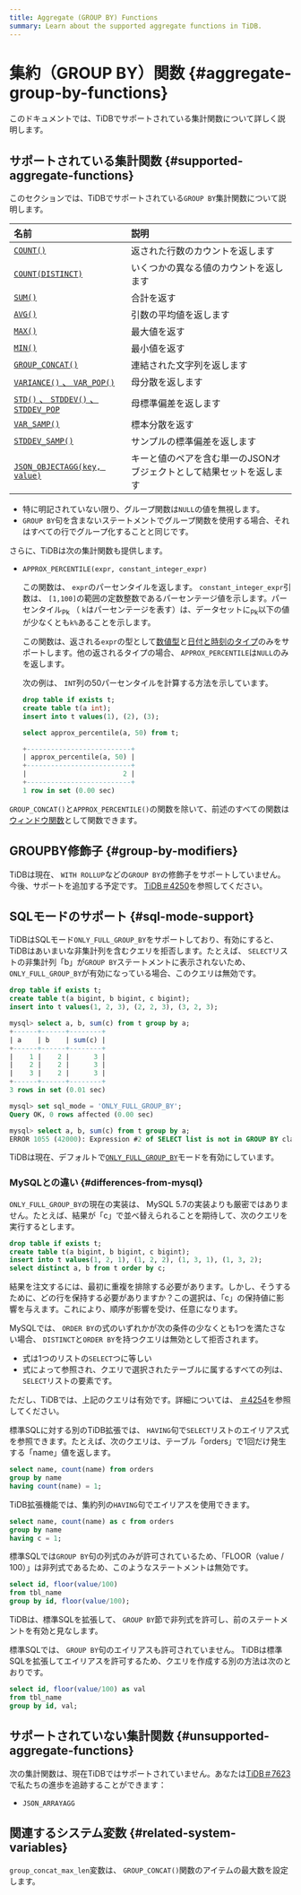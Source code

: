 ```yaml
---
title: Aggregate (GROUP BY) Functions
summary: Learn about the supported aggregate functions in TiDB.
---
```


# 集約（GROUP BY）関数 {#aggregate-group-by-functions}

このドキュメントでは、TiDBでサポートされている集計関数について詳しく説明します。

## サポートされている集計関数 {#supported-aggregate-functions}

このセクションでは、TiDBでサポートされている`GROUP BY`集計関数について説明します。

| 名前                                                                                                                                         | 説明                                   |
| :----------------------------------------------------------------------------------------------------------------------------------------- | :----------------------------------- |
| [`COUNT()`](https://dev.mysql.com/doc/refman/5.7/en/aggregate-functions.html#function_count)                                               | 返された行数のカウントを返します                     |
| [`COUNT(DISTINCT)`](https://dev.mysql.com/doc/refman/5.7/en/aggregate-functions.html#function_count-distinct)                              | いくつかの異なる値のカウントを返します                  |
| [`SUM()`](https://dev.mysql.com/doc/refman/5.7/en/aggregate-functions.html#function_sum)                                                   | 合計を返す                                |
| [`AVG()`](https://dev.mysql.com/doc/refman/5.7/en/aggregate-functions.html#function_avg)                                                   | 引数の平均値を返します                          |
| [`MAX()`](https://dev.mysql.com/doc/refman/5.7/en/aggregate-functions.html#function_max)                                                   | 最大値を返す                               |
| [`MIN()`](https://dev.mysql.com/doc/refman/5.7/en/aggregate-functions.html#function_min)                                                   | 最小値を返す                               |
| [`GROUP_CONCAT()`](https://dev.mysql.com/doc/refman/5.7/en/aggregate-functions.html#function_group-concat)                                 | 連結された文字列を返します                        |
| [`VARIANCE()` 、 <code>VAR_POP()</code>](https://dev.mysql.com/doc/refman/5.7/en/aggregate-functions.html#function_var-pop)                 | 母分散を返します                             |
| [`STD()` 、 <code>STDDEV()</code> 、 <code>STDDEV_POP</code>](https://dev.mysql.com/doc/refman/5.7/en/aggregate-functions.html#function_std) | 母標準偏差を返します                           |
| [`VAR_SAMP()`](https://dev.mysql.com/doc/refman/5.7/en/aggregate-functions.html#function_var-samp)                                         | 標本分散を返す                              |
| [`STDDEV_SAMP()`](https://dev.mysql.com/doc/refman/5.7/en/aggregate-functions.html#function_stddev-samp)                                   | サンプルの標準偏差を返します                       |
| [`JSON_OBJECTAGG(key, value)`](https://dev.mysql.com/doc/refman/5.7/en/aggregate-functions.html#function_json-objectagg)                   | キーと値のペアを含む単一のJSONオブジェクトとして結果セットを返します |

-   特に明記されていない限り、グループ関数は`NULL`の値を無視します。
-   `GROUP BY`句を含まないステートメントでグループ関数を使用する場合、それはすべての行でグループ化することと同じです。

さらに、TiDBは次の集計関数も提供します。

-   `APPROX_PERCENTILE(expr, constant_integer_expr)`

    この関数は、 `expr`のパーセンタイルを返します。 `constant_integer_expr`引数は、 `[1,100]`の範囲の定数整数であるパーセンテージ値を示します。パーセンタイル<sub>Pk</sub> （ `k`はパーセンテージを表す）は、データセットに<sub>Pk</sub>以下の値が少なくとも`k%`あることを示します。

    この関数は、返される`expr`の型として[数値型](/data-type-numeric.md)と[日付と時刻のタイプ](/data-type-date-and-time.md)のみをサポートします。他の返されるタイプの場合、 `APPROX_PERCENTILE`は`NULL`のみを返します。

    次の例は、 `INT`列の50パーセンタイルを計算する方法を示しています。

    
    ```sql
    drop table if exists t;
    create table t(a int);
    insert into t values(1), (2), (3);
    ```

    
    ```sql
    select approx_percentile(a, 50) from t;
    ```

    ```sql
    +--------------------------+
    | approx_percentile(a, 50) |
    +--------------------------+
    |                        2 |
    +--------------------------+
    1 row in set (0.00 sec)
    ```

`GROUP_CONCAT()`と`APPROX_PERCENTILE()`の関数を除いて、前述のすべての関数は[ウィンドウ関数](/functions-and-operators/window-functions.md)として関数できます。

## GROUPBY修飾子 {#group-by-modifiers}

TiDBは現在、 `WITH ROLLUP`などの`GROUP BY`の修飾子をサポートしていません。今後、サポートを追加する予定です。 [TiDB＃4250](https://github.com/pingcap/tidb/issues/4250)を参照してください。

## SQLモードのサポート {#sql-mode-support}

TiDBはSQLモード`ONLY_FULL_GROUP_BY`をサポートしており、有効にすると、TiDBはあいまいな非集計列を含むクエリを拒否します。たとえば、 `SELECT`リストの非集計列「b」が`GROUP BY`ステートメントに表示されないため、 `ONLY_FULL_GROUP_BY`が有効になっている場合、このクエリは無効です。

```sql
drop table if exists t;
create table t(a bigint, b bigint, c bigint);
insert into t values(1, 2, 3), (2, 2, 3), (3, 2, 3);

mysql> select a, b, sum(c) from t group by a;
+------+------+--------+
| a    | b    | sum(c) |
+------+------+--------+
|    1 |    2 |      3 |
|    2 |    2 |      3 |
|    3 |    2 |      3 |
+------+------+--------+
3 rows in set (0.01 sec)

mysql> set sql_mode = 'ONLY_FULL_GROUP_BY';
Query OK, 0 rows affected (0.00 sec)

mysql> select a, b, sum(c) from t group by a;
ERROR 1055 (42000): Expression #2 of SELECT list is not in GROUP BY clause and contains nonaggregated column 'b' which is not functionally dependent on columns in GROUP BY clause; this is incompatible with sql_mode=only_full_group_by
```

TiDBは現在、デフォルトで[`ONLY_FULL_GROUP_BY`](/mysql-compatibility.md#default-differences)モードを有効にしています。

### MySQLとの違い {#differences-from-mysql}

`ONLY_FULL_GROUP_BY`の現在の実装は、 MySQL 5.7の実装よりも厳密ではありません。たとえば、結果が「c」で並べ替えられることを期待して、次のクエリを実行するとします。

```sql
drop table if exists t;
create table t(a bigint, b bigint, c bigint);
insert into t values(1, 2, 1), (1, 2, 2), (1, 3, 1), (1, 3, 2);
select distinct a, b from t order by c;
```

結果を注文するには、最初に重複を排除する必要があります。しかし、そうするために、どの行を保持する必要がありますか？この選択は、「c」の保持値に影響を与えます。これにより、順序が影響を受け、任意になります。

MySQLでは、 `ORDER BY`の式のいずれかが次の条件の少なくとも1つを満たさない場合、 `DISTINCT`と`ORDER BY`を持つクエリは無効として拒否されます。

-   式は1つのリストの`SELECT`つに等しい
-   式によって参照され、クエリで選択されたテーブルに属するすべての列は、 `SELECT`リストの要素です。

ただし、TiDBでは、上記のクエリは有効です。詳細については、 [＃4254](https://github.com/pingcap/tidb/issues/4254)を参照してください。

標準SQLに対する別のTiDB拡張では、 `HAVING`句で`SELECT`リストのエイリアス式を参照できます。たとえば、次のクエリは、テーブル「orders」で1回だけ発生する「name」値を返します。

```sql
select name, count(name) from orders
group by name
having count(name) = 1;
```

TiDB拡張機能では、集約列の`HAVING`句でエイリアスを使用できます。

```sql
select name, count(name) as c from orders
group by name
having c = 1;
```

標準SQLでは`GROUP BY`句の列式のみが許可されているため、「FLOOR（value / 100）」は非列式であるため、このようなステートメントは無効です。

```sql
select id, floor(value/100)
from tbl_name
group by id, floor(value/100);
```

TiDBは、標準SQLを拡張して、 `GROUP BY`節で非列式を許可し、前のステートメントを有効と見なします。

標準SQLでは、 `GROUP BY`句のエイリアスも許可されていません。 TiDBは標準SQLを拡張してエイリアスを許可するため、クエリを作成する別の方法は次のとおりです。

```sql
select id, floor(value/100) as val
from tbl_name
group by id, val;
```

## サポートされていない集計関数 {#unsupported-aggregate-functions}

次の集計関数は、現在TiDBではサポートされていません。あなたは[TiDB＃7623](https://github.com/pingcap/tidb/issues/7623)で私たちの進歩を追跡することができます：

-   `JSON_ARRAYAGG`

## 関連するシステム変数 {#related-system-variables}

`group_concat_max_len`変数は、 `GROUP_CONCAT()`関数のアイテムの最大数を設定します。
